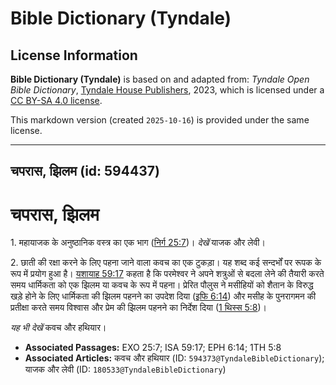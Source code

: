 # Bible Dictionary (Tyndale)

## License Information

**Bible Dictionary (Tyndale)** is based on and adapted from: _Tyndale Open Bible Dictionary_, [Tyndale House Publishers](https://tyndaleopenresources.com/), 2023, which is licensed under a [CC BY-SA 4.0 license](https://creativecommons.org/licenses/by-sa/4.0/legalcode.en).

This markdown version (created `2025-10-16`) is provided under the same license.



--------------------------------

## चपरास, झिलम (id: 594437)

चपरास, झिलम
===========

1\. महायाजक के अनुष्ठानिक वस्त्र का एक भाग ([निर्ग 25:7](https://ref.ly/Exod25:7))। *देखें* याजक और लेवी।

2\. छाती की रक्षा करने के लिए पहना जाने वाला कवच का एक टुकड़ा। यह शब्द कई सन्दर्भों पर रूपक के रूप में प्रयोग हुआ है। [यशायाह 59:17](https://ref.ly/Isa59:17) कहता है कि परमेश्वर ने अपने शत्रुओं से बदला लेने की तैयारी करते समय धार्मिकता को एक झिलम या कवच के रूप में पहना। प्रेरित पौलुस ने मसीहियों को शैतान के विरुद्ध खड़े होने के लिए धार्मिकता की झिलम पहनने का उपदेश दिया ([इफि 6:14](https://ref.ly/Eph6:14)) और मसीह के पुनरागमन की प्रतीक्षा करते समय विश्वास और प्रेम की झिलम पहनने का निर्देश दिया ([1 थिस्स 5:8](https://ref.ly/1Thess5:8))। 

*यह भी देखें* कवच और हथियार।

* **Associated Passages:** EXO 25:7; ISA 59:17; EPH 6:14; 1TH 5:8
* **Associated Articles:** कवच और हथियार (ID: `594373@TyndaleBibleDictionary`); याजक और लेवी (ID: `180533@TyndaleBibleDictionary`)

